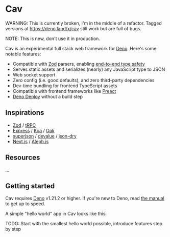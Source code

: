 # Cav

WARNING: This is currently broken, I'm in the middle of a refactor. Tagged
versions at https://deno.land/x/cav still work but are full of bugs.

NOTE: This is new, don't use it in production.

Cav is an experimental full stack web framework for [Deno](https://deno.land).
Here's some notable features:

- Compatible with [Zod](https://github.com/colinhacks/zod) parsers, enabling
  [end-to-end type safety](https://colinhacks.com/essays/painless-typesafety)
- Serves static assets and serializes (nearly) any JavaScript type to JSON
- Web socket support
- Zero config (i.e. good defaults), and zero third-party dependencies
- Dev-time bundling for frontend TypeScript assets
- Compatible with frontend frameworks like [Preact](https://preactjs.com)
- [Deno Deploy](https://deno.com) without a build step

## Inspirations

- [Zod](https://github.com/colinhacks/zod) / [tRPC](https://trpc.io)
- [Express](https://expressjs.com/) / [Koa](https://koajs.com/) /
  [Oak](https://oakserver.github.io/oak/)
- [superjson](https://github.com/blitz-js/superjson) /
  [devalue](https://github.com/Rich-Harris/devalue) /
  [json-dry](https://github.com/11ways/json-dry)
- [Next.js](https://nextjs.org/) / [Aleph.js](https://alephjs.org/)

## Resources

...

## Getting started

Cav requires [Deno](https://deno.land) v1.21.2 or higher. If you're new to Deno,
read [the manual](https://deno.land/manual/introduction) to get up to speed.

A simple "hello world" app in Cav looks like this:

TODO: Start with the smallest hello world possible, introduce features step by
step